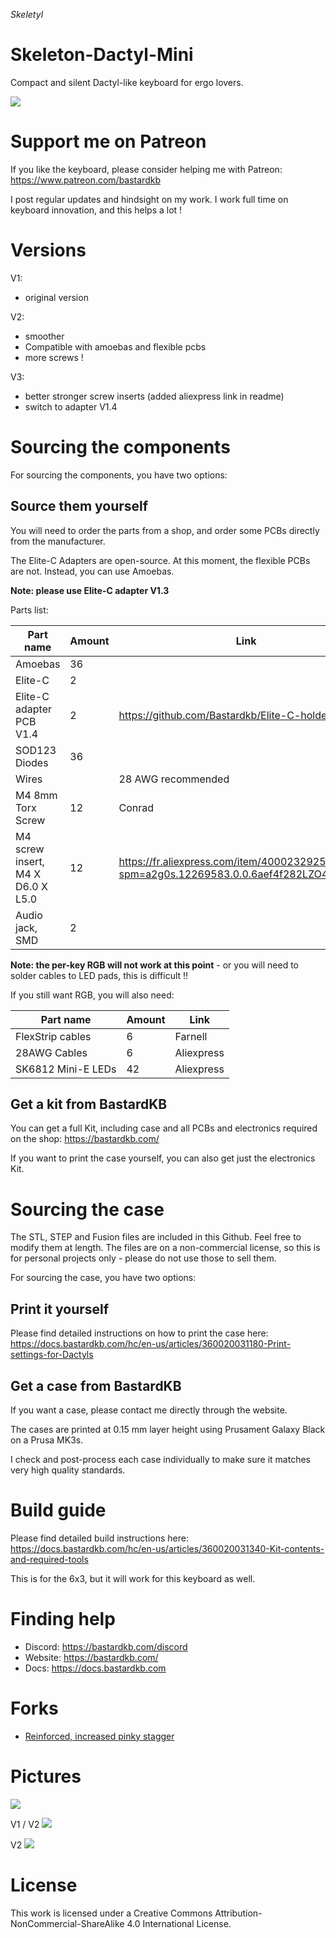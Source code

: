 *Skeletyl*

# Skeleton-Dactyl-Mini

Compact and silent Dactyl-like keyboard for ergo lovers.

![](pics/4.jpg)

# Support me on Patreon

If you like the keyboard, please consider helping me with Patreon: https://www.patreon.com/bastardkb

I post regular updates and hindsight on my work. I work full time on keyboard innovation, and this helps a lot !

# Versions

V1:

- original version

V2:

- smoother
- Compatible with amoebas and flexible pcbs
- more screws !

V3:

- better stronger screw inserts (added aliexpress link in readme)
- switch to adapter V1.4

# Sourcing the components

For sourcing the components, you have two options:

## Source them yourself

You will need to order the parts from a shop, and order some PCBs directly from the manufacturer.

The Elite-C Adapters are open-source. At this moment, the flexible PCBs are not. Instead, you can use Amoebas.

**Note: please use Elite-C adapter V1.3**


Parts list:

| Part name  | Amount |  Link |
| ------------- | ------------- | ------------- |
| Amoebas  | 36  | |
| Elite-C | 2  | |
| Elite-C adapter PCB V1.4 | 2  | https://github.com/Bastardkb/Elite-C-holder |
| SOD123 Diodes | 36  | |
| Wires |   | 28 AWG recommended |
| M4 8mm Torx Screw | 12  | Conrad |
| M4 screw insert, M4 X D6.0 X L5.0  | 12  | https://fr.aliexpress.com/item/4000232925592.html?spm=a2g0s.12269583.0.0.6aef4f282LZO4v |
| Audio jack, SMD | 2  |  |


**Note: the per-key RGB will not work at this point** - or you will need to solder cables to LED pads, this is difficult !!

If you still want RGB, you will also need:

| Part name  | Amount |  Link |
| ------------- | ------------- | ------------- |
| FlexStrip cables | 6  | Farnell |
| 28AWG Cables | 6  | Aliexpress |
| SK6812 Mini-E LEDs | 42  | Aliexpress |

## Get a kit from BastardKB

You can get a full Kit, including case and all PCBs and electronics required on the shop:
https://bastardkb.com/


If you want to print the case yourself, you can also get just the electronics Kit.

# Sourcing the case

The STL, STEP and Fusion files are included in this Github.
Feel free to modify them at length. The files are on a non-commercial license, so this is for personal projects only - please do not use those to sell them.

For sourcing the case, you have two options:

## Print it yourself

Please find detailed instructions on how to print the case here:
https://docs.bastardkb.com/hc/en-us/articles/360020031180-Print-settings-for-Dactyls


## Get a case from BastardKB

If you want a case, please contact me directly through the website.

The cases are printed at 0.15 mm layer height using Prusament Galaxy Black on a Prusa MK3s.

I check and post-process each case individually to make sure it matches very high quality standards.

# Build guide

Please find detailed build instructions here:
https://docs.bastardkb.com/hc/en-us/articles/360020031340-Kit-contents-and-required-tools

This is for the 6x3, but it will work for this keyboard as well.

# Finding help

- Discord: https://bastardkb.com/discord
- Website: https://bastardkb.com/
- Docs: https://docs.bastardkb.com

# Forks

- [Reinforced, increased pinky stagger](https://github.com/dereknheiley/Skeleton-Dactyl-Mini)

# Pictures

![](pics/skel.png)

V1 / V2
![](pics/v1v2.jpg)

V2
![](pics/2.jpg)


# License 

This work is licensed under a Creative Commons Attribution-NonCommercial-ShareAlike 4.0 International License.
